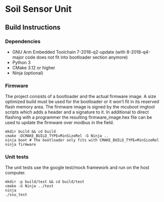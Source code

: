 Soil Sensor Unit
================

Build Instructions
------------------

### Dependencies

* GNU Arm Embedded Toolchain 7-2018-q2-update
  (with 8-2018-q4-major code does not fit into bootloader section anymore)
* Python 3
* CMake 3.12 or higher
* Ninja (optional)

### Firmware

The project consists of a bootloader and the actual firmware image.
A size optimized build must be used for the bootloader or it won’t fit in its
reserved flash memory area.
The firmware image is signed by the mcuboot imgtool scripts which adds a header
and a signature to it. In additional to direct flashing with a programmer the
resulting firmware_image.hex file can be used to update the firmware over
modbus in the field.

    mkdir build && cd build
    cmake -DCMAKE_BUILD_TYPE=MinSizeRel -G Ninja ..
    ninja boot # The bootloader only fits with CMAKE_BUILD_TYPE=MinSizeRel
    ninja firmware

### Unit tests

The unit tests use the google test/mock framework and run on the host computer.

    mkdir -p build/test && cd build/test
    cmake -G Ninja ../test
    ninja
    ./ssu_test

